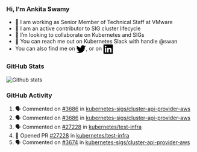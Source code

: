 ### Hi, I’m Ankita Swamy

- 💼 I am working as Senior Member of Technical Staff at VMware
- 👀 I am an active contributor to SIG cluster lifecycle 
- 💞️ I’m looking to collaborate on Kubernetes and SIGs
- 💬 You can reach me out on Kubernetes Slack with handle @swan
- You can also find me on <a href="https://twitter.com/SwamyAnkita" target="blank"><img align="center" src="https://raw.githubusercontent.com/Ankitasw/Ankitasw/master/svg/twitter.svg" alt="Ankitasw" height="25" width="25" color="#1DA1f2" /></a>, or on <a href="https://www.linkedin.com/in/Ankitaswamy/" target="blank"><img align="center" src="https://raw.githubusercontent.com/Ankitasw/Ankitasw/master/svg/linkedin.svg" alt="Ankitasw" height="25" width="25" /></a>

### GitHub Stats
![Github stats](https://github-readme-stats.vercel.app/api?username=Ankitasw&count_private=true&show_icons=true&theme=tokyonight)

### GitHub Activity 
<!--START_SECTION:activity-->
1. 🗣 Commented on [#3686](https://github.com/kubernetes-sigs/cluster-api-provider-aws/issues/3686) in [kubernetes-sigs/cluster-api-provider-aws](https://github.com/kubernetes-sigs/cluster-api-provider-aws)
2. 🗣 Commented on [#3686](https://github.com/kubernetes-sigs/cluster-api-provider-aws/issues/3686) in [kubernetes-sigs/cluster-api-provider-aws](https://github.com/kubernetes-sigs/cluster-api-provider-aws)
3. 🗣 Commented on [#27228](https://github.com/kubernetes/test-infra/issues/27228) in [kubernetes/test-infra](https://github.com/kubernetes/test-infra)
4. 💪 Opened PR [#27228](https://github.com/kubernetes/test-infra/pull/27228) in [kubernetes/test-infra](https://github.com/kubernetes/test-infra)
5. 🗣 Commented on [#3674](https://github.com/kubernetes-sigs/cluster-api-provider-aws/issues/3674) in [kubernetes-sigs/cluster-api-provider-aws](https://github.com/kubernetes-sigs/cluster-api-provider-aws)
<!--END_SECTION:activity-->
